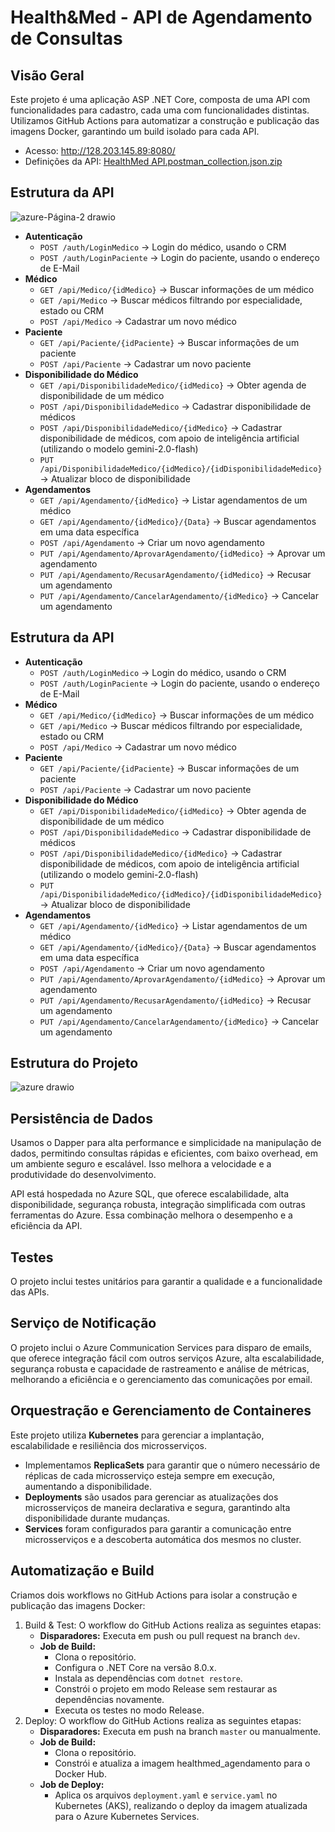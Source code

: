 # Health&Med - API de Agendamento de Consultas

## Visão Geral

Este projeto é uma aplicação ASP .NET Core, composta de uma API com funcionalidades para cadastro, cada uma com funcionalidades distintas. Utilizamos GitHub Actions para automatizar a construção e publicação das imagens Docker, garantindo um build isolado para cada API.

- Acesso: http://128.203.145.89:8080/
- Definições da API: [HealthMed API.postman_collection.json.zip](https://github.com/user-attachments/files/18722502/HealthMed.API.postman_collection.json.zip)

## Estrutura da API

![azure-Página-2 drawio](https://github.com/user-attachments/assets/b279ea2a-b35c-4e10-907b-e39ef29458e5)

- **Autenticação**
   - `POST /auth/LoginMedico` → Login do médico, usando o CRM
   - `POST /auth/LoginPaciente` → Login do paciente, usando o endereço de E-Mail
- **Médico**
   - `GET /api/Medico/{idMedico}` → Buscar informações de um médico
   - `GET /api/Medico` → Buscar médicos filtrando por especialidade, estado ou CRM
   - `POST /api/Medico` → Cadastrar um novo médico
- **Paciente**
   - `GET /api/Paciente/{idPaciente}` → Buscar informações de um paciente
   - `POST /api/Paciente` → Cadastrar um novo paciente
- **Disponibilidade do Médico**
   - `GET /api/DisponibilidadeMedico/{idMedico}` → Obter agenda de disponibilidade de um médico
   - `POST /api/DisponibilidadeMedico` → Cadastrar disponibilidade de médicos
   - `POST /api/DisponibilidadeMedico/{idMedico}` → Cadastrar disponibilidade de médicos, com apoio de inteligência artificial (utilizando o modelo gemini-2.0-flash)
   - `PUT /api/DisponibilidadeMedico/{idMedico}/{idDisponibilidadeMedico}` → Atualizar bloco de disponibilidade
- **Agendamentos**
   - `GET /api/Agendamento/{idMedico}` → Listar agendamentos de um médico
   - `GET /api/Agendamento/{idMedico}/{Data}` → Buscar agendamentos em uma data específica
   - `POST /api/Agendamento` → Criar um novo agendamento
   - `PUT /api/Agendamento/AprovarAgendamento/{idMedico}` → Aprovar um agendamento
   - `PUT /api/Agendamento/RecusarAgendamento/{idMedico}` → Recusar um agendamento
   - `PUT /api/Agendamento/CancelarAgendamento/{idMedico}` → Cancelar um agendamento

## Estrutura da API

- **Autenticação**
   - `POST /auth/LoginMedico` → Login do médico, usando o CRM
   - `POST /auth/LoginPaciente` → Login do paciente, usando o endereço de E-Mail
- **Médico**
   - `GET /api/Medico/{idMedico}` → Buscar informações de um médico
   - `GET /api/Medico` → Buscar médicos filtrando por especialidade, estado ou CRM
   - `POST /api/Medico` → Cadastrar um novo médico
- **Paciente**
   - `GET /api/Paciente/{idPaciente}` → Buscar informações de um paciente
   - `POST /api/Paciente` → Cadastrar um novo paciente
- **Disponibilidade do Médico**
   - `GET /api/DisponibilidadeMedico/{idMedico}` → Obter agenda de disponibilidade de um médico
   - `POST /api/DisponibilidadeMedico` → Cadastrar disponibilidade de médicos
   - `POST /api/DisponibilidadeMedico/{idMedico}` → Cadastrar disponibilidade de médicos, com apoio de inteligência artificial (utilizando o modelo gemini-2.0-flash)
   - `PUT /api/DisponibilidadeMedico/{idMedico}/{idDisponibilidadeMedico}` → Atualizar bloco de disponibilidade
- **Agendamentos**
   - `GET /api/Agendamento/{idMedico}` → Listar agendamentos de um médico
   - `GET /api/Agendamento/{idMedico}/{Data}` → Buscar agendamentos em uma data específica
   - `POST /api/Agendamento` → Criar um novo agendamento
   - `PUT /api/Agendamento/AprovarAgendamento/{idMedico}` → Aprovar um agendamento
   - `PUT /api/Agendamento/RecusarAgendamento/{idMedico}` → Recusar um agendamento
   - `PUT /api/Agendamento/CancelarAgendamento/{idMedico}` → Cancelar um agendamento

## Estrutura do Projeto

![azure drawio](https://github.com/user-attachments/assets/e8664873-1a87-48cb-9bb8-3e53145caadf)

## Persistência de Dados

Usamos o Dapper para alta performance e simplicidade na manipulação de dados, permitindo consultas rápidas e eficientes, com baixo overhead, em um ambiente seguro e escalável. Isso melhora a velocidade e a produtividade do desenvolvimento.

API está hospedada no Azure SQL, que oferece escalabilidade, alta disponibilidade, segurança robusta, integração simplificada com outras ferramentas do Azure. Essa combinação melhora o desempenho e a eficiência da API.

## Testes

O projeto inclui testes unitários para garantir a qualidade e a funcionalidade das APIs.

## Serviço de Notificação

O projeto inclui o Azure Communication Services para disparo de emails, que oferece integração fácil com outros serviços Azure, alta escalabilidade, segurança robusta e capacidade de rastreamento e análise de métricas, melhorando a eficiência e o gerenciamento das comunicações por email.

## Orquestração e Gerenciamento de Containeres

Este projeto utiliza **Kubernetes** para gerenciar a implantação, escalabilidade e resiliência dos microsserviços.

- Implementamos **ReplicaSets** para garantir que o número necessário de réplicas de cada microsserviço esteja sempre em execução, aumentando a disponibilidade.
- **Deployments** são usados para gerenciar as atualizações dos microsserviços de maneira declarativa e segura, garantindo alta disponibilidade durante mudanças.
- **Services** foram configurados para garantir a comunicação entre microsserviços e a descoberta automática dos mesmos no cluster.

## Automatização e Build

Criamos dois workflows no GitHub Actions para isolar a construção e publicação das imagens Docker:

1. Build & Test: O workflow do GitHub Actions realiza as seguintes etapas:
   - **Disparadores:** Executa em push ou pull request na branch `dev`.
   - **Job de Build:**
      - Clona o repositório.
      - Configura o .NET Core na versão 8.0.x.
      - Instala as dependências com `dotnet restore`.
      - Constrói o projeto em modo Release sem restaurar as dependências novamente.
      - Executa os testes no modo Release.
1. Deploy:  O workflow do GitHub Actions  realiza as seguintes etapas:
   - **Disparadores:** Executa em push na branch `master` ou manualmente.
   - **Job de Build:**
      - Clona o repositório.
      - Constrói e atualiza a imagem healthmed_agendamento para o Docker Hub.
   - **Job de Deploy:**
      - Aplica os arquivos `deployment.yaml` e `service.yaml` no Kubernetes (AKS), realizando o deploy da imagem atualizada para o Azure Kubernetes Services.

